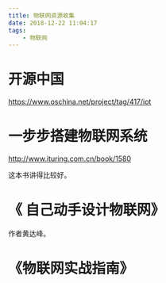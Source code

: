 ```yaml
---
title: 物联网资源收集
date: 2018-12-22 11:04:17
tags:
	- 物联网
---
```




# 开源中国

https://www.oschina.net/project/tag/417/iot



# 一步步搭建物联网系统

http://www.ituring.com.cn/book/1580

这本书讲得比较好。



# 《 自己动手设计物联网》

作者黄达峰。

# 《物联网实战指南》







